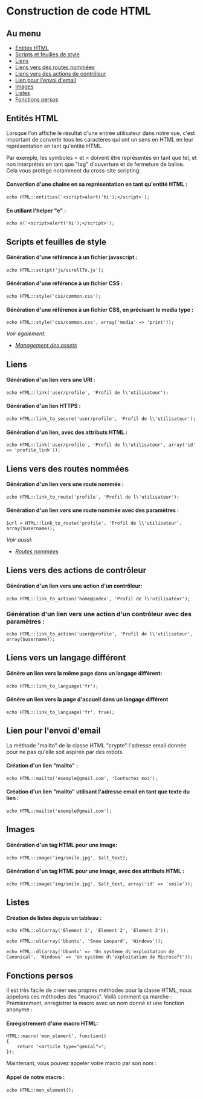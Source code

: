 # Construction de code HTML

## Au menu

- [Entités HTML](#entities)
- [Scripts et feuilles de style](#scripts-and-style-sheets)
- [Liens](#links)
- [Liens vers des routes nommées](#links-to-named-routes)
- [Liens vers des actions de contrôleur](#links-to-controller-actions)
- [Lien pour l'envoi d'email](#mail-to-links)
- [Images](#images)
- [Listes](#lists)
- [Fonctions persos](#custom-macros)

<a name="entities"></a>
## Entités HTML

Lorsque l'on affiche le résultat d'une entrée utilisateur dans notre vue, c'est important de convertir tous les caractères qui ont un sens en HTML en leur représentation en tant qu'entité HTML.

Par exemple, les symboles < et > doivent être représentés en tant que tel, et non interprétés en tant que "tag" d'ouverture et de fermeture de balise. Cela vous protège notamment du cross-site scripting:

#### Convertion d'une chaine en sa représentation en tant qu'entité HTML :

    echo HTML::entities('<script>alert('hi');</script>');

#### En utiliant l'helper "e" :

    echo e('<script>alert('hi');</script>');

<a name="scripts-and-style-sheets"></a>
## Scripts et feuilles de style

#### Génération d'une référence à un fichier javascript :

    echo HTML::script('js/scrollTo.js');

#### Génération d'une référence à un fichier CSS :

    echo HTML::style('css/common.css');

#### Génération d'une référence à un fichier CSS, en précisant le media type :

    echo HTML::style('css/common.css', array('media' => 'print'));

*Voir également:*

- *[Management des assets](/docs/v3/doc/vues/assets)*

<a name="links"></a>
## Liens

#### Génération d'un lien vers une URI :

    echo HTML::link('user/profile', 'Profil de l\'utilisateur');

#### Génération d'un lien HTTPS :

    echo HTML::link_to_secure('user/profile', 'Profil de l\'utilisateur');

#### Génération d'un lien, avec des attributs HTML :

    echo HTML::link('user/profile', 'Profil de l\'utilisateur', array('id' => 'profile_link'));

<a name="links-to-named-routes"></a>
## Liens vers des routes nommées

#### Génération d'un lien vers une route nommée :

    echo HTML::link_to_route('profile', 'Profil de l\'utilisateur');

#### Génération d'un lien vers une route nommée avec des paramètres :

    $url = HTML::link_to_route('profile', 'Profil de l\'utilisateur', array($username));

*Voir aussi:*

- *[Routes nommées](/docs/v3/doc/routes#named-routes)*

<a name="links-to-controller-actions"></a>
## Liens vers des actions de contrôleur

#### Génération d'un lien vers une action d'un contrôleur:

    echo HTML::link_to_action('home@index', 'Profil de l\'utilisateur');

### Génération d'un lien vers une action d'un contrôleur avec des paramètres :

    echo HTML::link_to_action('user@profile', 'Profil de l\'utilisateur', array($username));

<a name="links-to-a-different-language"></a>
## Liens vers un langage différent

#### Génère un lien vers la même page dans un langage différent:

    echo HTML::link_to_language('fr');

#### Génère un lien vers la page d'accueil dans un langage différent

    echo HTML::link_to_language('fr', true);

<a name="mail-to-links"></a>
## Lien pour l'envoi d'email

La méthode "mailto" de la classe HTML "crypte" l'adresse email donnée pour ne pas qu'elle soit aspirée par des robots.

#### Création d'un lien "mailto" :

    echo HTML::mailto('exemple@gmail.com', 'Contactez moi');

#### Création d'un lien "mailto" utilisant l'adresse email en tant que texte du lien :

    echo HTML::mailto('exemple@gmail.com');

<a name="images"></a>
## Images

#### Génération d'un tag HTML pour une image:

    echo HTML::image('img/smile.jpg', $alt_text);

#### Génération d'un tag HTML pour une image, avec des attributs HTML :

    echo HTML::image('img/smile.jpg', $alt_text, array('id' => 'smile'));

<a name="lists"></a>
## Listes

#### Création de listes depuis un tableau :

    echo HTML::ol(array('Element 1', 'Element 2', 'Element 3'));

    echo HTML::ul(array('Ubuntu', 'Snow Leopard', 'Windows'));
    
    echo HTML::dl(array('Ubuntu' => 'Un système d\'exploitation de Canonical', 'Windows' => 'Un système d\'exploitation de Microsoft'));

<a name="custom-macros"></a>
## Fonctions persos

Il est très facile de créer ses propres méthodes pour la classe HTML, nous appelons ces méthodes des "macros". Voilà comment ça marche : Premièrement, enregistrer la macro avec un nom donné et une fonction anonyme :

#### Enregistrement d'une macro HTML:

    HTML::macro('mon_element', function()
    {
        return '<article type="genial">';
    });

Maintenant, vous pouvez appeler votre macro par son nom : 

#### Appel de notre macro :

    echo HTML::mon_element();
